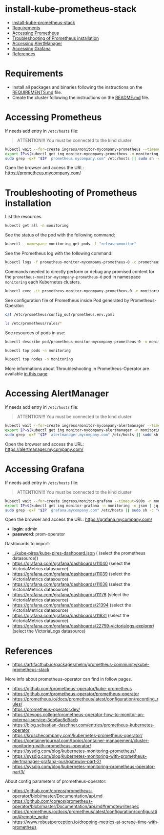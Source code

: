# install-kube-prometheus-stack

<!-- TOC -->

- [install-kube-prometheus-stack](#install-kube-prometheus-stack)
- [Requirements](#requirements)
- [Accessing Prometheus](#accessing-prometheus)
- [Troubleshooting of Prometheus installation](#troubleshooting-of-prometheus-installation)
- [Accessing AlertManager](#accessing-alertmanager)
- [Accessing Grafana](#accessing-grafana)
- [References](#references)

<!-- TOC -->

# Requirements

- Install all packages and binaries following the instructions on the [REQUIREMENTS.md](../../REQUIREMENTS.md) file.
- Create the cluster following the instructions on the [README.md](../../README.md#create-the-cluster-and-deploy-applications) file.

# Accessing Prometheus

If needs add entry in ``/etc/hosts`` file:

> ATTENTION!!! You must be connected to the kind cluster

```bash
kubectl wait --for=create ingress/monitor-mycompany-prometheus --timeout=900s -n monitoring
export IP=$(kubectl get ing monitor-mycompany-prometheus -n monitoring -o json | jq -r .status.loadBalancer.ingress[].ip)
sudo grep -qxF "$IP  prometheus.mycompany.com" /etc/hosts || sudo sh -c "echo '$IP  prometheus.mycompany.com' >> /etc/hosts"
```

Open the browser and access the URL: https://prometheus.mycompany.com/

# Troubleshooting of Prometheus installation

List the resources.

```bash
kubectl get all -n monitoring
```

See the status of the pod with the following command:

```bash
kubectl --namespace monitoring get pods -l "release=monitor"
```

See the Prometheus log with the following command:

```bash
kubectl logs -f prometheus-monitor-mycompany-prometheus-0 -c prometheus -n monitoring
```

Commands needed to directly perform or debug any promised content for the ``prometheus-monitor-mycompany-prometheus-0`` pod in namespace ``monitoring`` each Kubernetes clusters.

```bash
kubectl exec -it prometheus-monitor-mycompany-prometheus-0 -n monitoring -- sh
```

See configuration file of Prometheus inside Pod generated by Prometheus-Operator:

```bash
cat /etc/prometheus/config_out/prometheus.env.yaml

ls /etc/prometheus/rules/*
```

See resources of pods in use:

```bash
kubectl describe pod/prometheus-monitor-mycompany-prometheus-0 -n monitoring

kubectl top pods -n monitoring

kubectl top nodes -n monitoring
```

More informations about Throubleshooting in Prometheus-Operator are available [in this page](https://github.com/coreos/prometheus-operator/blob/master/Documentation/troubleshooting.md)

# Accessing AlertManager

If needs add entry in ``/etc/hosts`` file:

> ATTENTION!!! You must be connected to the kind cluster

```bash
kubectl wait --for=create ingress/monitor-mycompany-alertmanager --timeout=900s -n monitoring
export IP=$(kubectl get ing monitor-mycompany-alertmanager -n monitoring -o json | jq -r .status.loadBalancer.ingress[].ip)
sudo grep -qxF "$IP  alertmanager.mycompany.com" /etc/hosts || sudo sh -c "echo '$IP  alertmanager.mycompany.com' >> /etc/hosts"
```

Open the browser and access the URL: https://alertmanager.mycompany.com/

# Accessing Grafana

If needs add entry in ``/etc/hosts`` file:

> ATTENTION!!! You must be connected to the kind cluster

```bash
kubectl wait --for=create ingress/monitor-grafana --timeout=900s -n monitoring
export IP=$(kubectl get ing monitor-grafana -n monitoring -o json | jq -r .status.loadBalancer.ingress[].ip)
sudo grep -qxF "$IP  grafana.mycompany.com" /etc/hosts || sudo sh -c "echo '$IP  grafana.mycompany.com' >> /etc/hosts"
```

Open the browser and access the URL: https://grafana.mycompany.com/

- **login**: admin
- **password**: prom-operator

Dashboards to import:

- [../kube-pires/kube-pires-dashboard.json](../kube-pires/kube-pires-dashboard.json) ( (select the prometheus datasource))
- https://grafana.com/grafana/dashboards/11040 (select the VictoriaMetrics datasource)
- https://grafana.com/grafana/dashboards/11039 (select the VictoriaMetrics datasource)
- https://grafana.com/grafana/dashboards/11038 (select the VictoriaMetrics datasource)
- https://grafana.com/grafana/dashboards/11176 (select the VictoriaMetrics datasource)
- https://grafana.com/grafana/dashboards/21394 (select the VictoriaMetrics datasource)
- https://grafana.com/grafana/dashboards/11831 (select the VictoriaMetrics datasource)
- https://grafana.com/grafana/dashboards/22759-victorialogs-explorer/ (select the VictoriaLogs datasource)

# References

- https://artifacthub.io/packages/helm/prometheus-community/kube-prometheus-stack

More info about prometheus-operator can find in follow pages.

- https://github.com/prometheus-operator/kube-prometheus
- https://github.com/prometheus-operator/prometheus-operator
- https://prometheus.io/docs/prometheus/latest/configuration/recording_rules/
- https://prometheus-operator.dev/
- https://devops.college/prometheus-operator-how-to-monitor-an-external-service-3cb6ac8d5acb
- https://blog.sebastian-daschner.com/entries/prometheus-kubernetes-operator
- https://kruschecompany.com/kubernetes-prometheus-operator/
- https://containerjournal.com/topics/container-management/cluster-monitoring-with-prometheus-operator/
- https://sysdig.com/blog/kubernetes-monitoring-prometheus/
- https://sysdig.com/blog/kubernetes-monitoring-with-prometheus-alertmanager-grafana-pushgateway-part-2/
- https://sysdig.com/blog/kubernetes-monitoring-prometheus-operator-part3/

About config parameters of prometheus-operator:

- https://github.com/coreos/prometheus-operator/blob/master/Documentation/api.md
- https://github.com/coreos/prometheus-operator/blob/master/Documentation/api.md#remotewritespec
- https://prometheus.io/docs/prometheus/latest/configuration/configuration/#remote_write
- https://www.robustperception.io/dropping-metrics-at-scrape-time-with-prometheus

